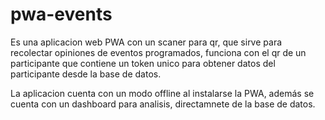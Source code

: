 # pwa-events
Es una aplicacion web PWA con un scaner para qr, que sirve para recolectar opiniones de eventos programados, funciona con el qr de un participante que contiene un token unico para obtener datos del participante desde la base de datos.

La aplicacion cuenta con un modo offline al instalarse la PWA, además se cuenta con un dashboard para analisis, directamnete de la base de datos.

